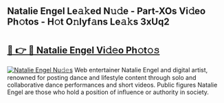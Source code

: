 ## Natalie Engel Le𝚊𝚔ed N𝚞𝚍e - Part-XOs Vi𝚍eo Ph𝚘tos - H𝚘t O𝚗lyf𝚊ns Le𝚊𝚔s 3xUq2

# <h2><a href="http://hfaezq.feru.top/?c=Natalie+Engel">🔗 👉 🔴 Natalie Engel Vi𝚍𝚎o Ph𝚘t𝚘𝚜</a></h2>

[![Natalie Engel Nu𝚍𝚎s](https://i.imgur.com/0TWrTi3.gif)](http://hfaezq.feru.top/?c=Natalie+Engel)
Web entertainer Natalie Engel and digital artist, renowned for posting dance and lifestyle content through solo and collaborative dance performances and short videos. Public figures Natalie Engel are those who hold a position of influence or authority in society. 
